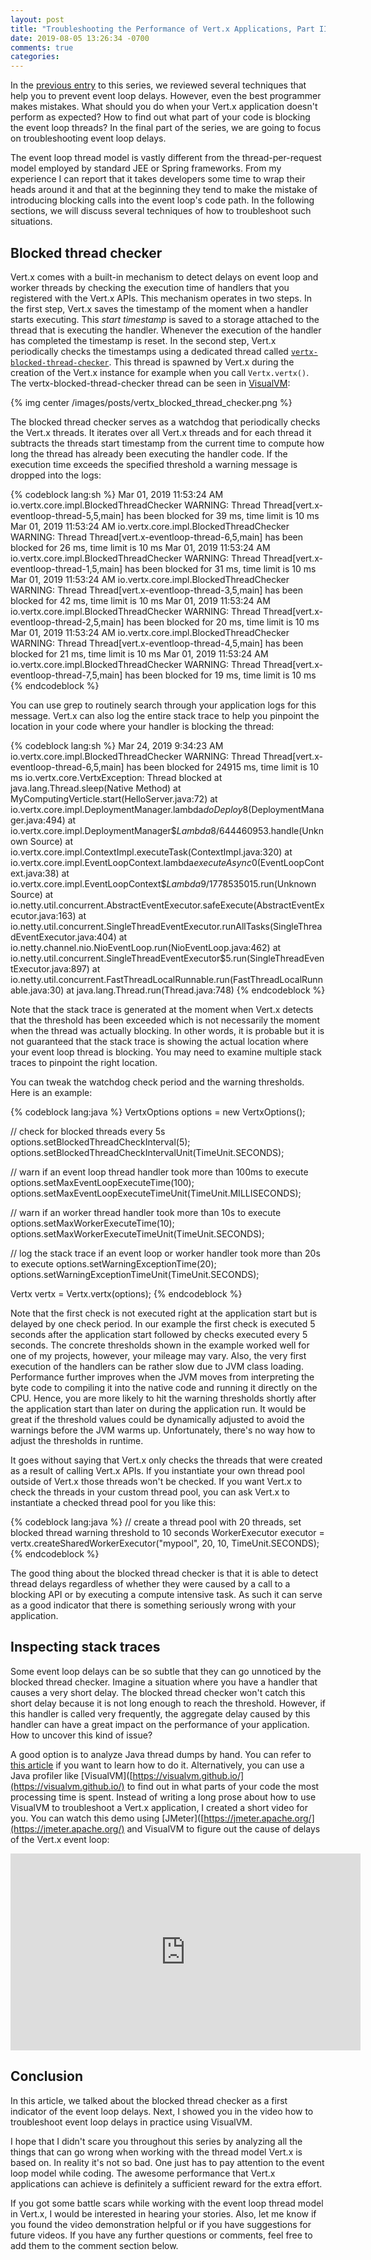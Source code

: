 ```yaml
---
layout: post
title: "Troubleshooting the Performance of Vert.x Applications, Part III &mdash; Troubleshooting Event Loop Delays"
date: 2019-08-05 13:26:34 -0700
comments: true
categories:
---
```


In the [previous entry](/blog/2019/07/22/troubleshooting-the-performance-of-vert-dot-x-applications-preventing-event-loop-delays/) to this series, we reviewed several techniques that help you to prevent event loop delays. However, even the best programmer makes mistakes. What should you do when your Vert.x application doesn't perform as expected? How to find out what part of your code is blocking the event loop threads? In the final part of the series, we are going to focus on troubleshooting event loop delays.

<!-- more -->

The event loop thread model is vastly different from the thread-per-request model employed by standard JEE or Spring frameworks. From my experience I can report that it takes developers some time to wrap their heads around it and that at the beginning they tend to make the mistake of introducing blocking calls into the event loop's code path. In the following sections, we will discuss several techniques of how to troubleshoot such situations.

## Blocked thread checker

Vert.x comes with a built-in mechanism to detect delays on event loop and worker threads by checking the execution time of handlers that you registered with the Vert.x APIs. This mechanism operates in two steps. In the first step, Vert.x saves the timestamp of the moment when a handler starts executing. This *start timestamp* is saved to a storage attached to the thread that is executing the handler. Whenever the execution of the handler has completed the timestamp is reset. In the second step, Vert.x periodically checks the timestamps using a dedicated thread called [`vertx-blocked-thread-checker`](https://github.com/eclipse-vertx/vert.x/blob/master/src/main/java/io/vertx/core/impl/BlockedThreadChecker.java). This thread is spawned by Vert.x during the creation of the Vert.x instance for example when you call `Vertx.vertx()`. The vertx-blocked-thread-checker thread can be seen in [VisualVM](https://visualvm.github.io/):

{% img center /images/posts/vertx_blocked_thread_checker.png %}

The blocked thread checker serves as a watchdog that periodically checks the Vert.x threads. It iterates over all Vert.x threads and for each thread it subtracts the threads start timestamp from the current time to compute how long the thread has already been executing the handler code. If the execution time exceeds the specified threshold a warning message is dropped into the logs:

{% codeblock lang:sh %}
Mar 01, 2019 11:53:24 AM io.vertx.core.impl.BlockedThreadChecker
WARNING: Thread Thread[vert.x-eventloop-thread-5,5,main] has been blocked for 39 ms, time limit is 10 ms
Mar 01, 2019 11:53:24 AM io.vertx.core.impl.BlockedThreadChecker
WARNING: Thread Thread[vert.x-eventloop-thread-6,5,main] has been blocked for 26 ms, time limit is 10 ms
Mar 01, 2019 11:53:24 AM io.vertx.core.impl.BlockedThreadChecker
WARNING: Thread Thread[vert.x-eventloop-thread-1,5,main] has been blocked for 31 ms, time limit is 10 ms
Mar 01, 2019 11:53:24 AM io.vertx.core.impl.BlockedThreadChecker
WARNING: Thread Thread[vert.x-eventloop-thread-3,5,main] has been blocked for 42 ms, time limit is 10 ms
Mar 01, 2019 11:53:24 AM io.vertx.core.impl.BlockedThreadChecker
WARNING: Thread Thread[vert.x-eventloop-thread-2,5,main] has been blocked for 20 ms, time limit is 10 ms
Mar 01, 2019 11:53:24 AM io.vertx.core.impl.BlockedThreadChecker
WARNING: Thread Thread[vert.x-eventloop-thread-4,5,main] has been blocked for 21 ms, time limit is 10 ms
Mar 01, 2019 11:53:24 AM io.vertx.core.impl.BlockedThreadChecker
WARNING: Thread Thread[vert.x-eventloop-thread-7,5,main] has been blocked for 19 ms, time limit is 10 ms
{% endcodeblock %}

You can use grep to routinely search through your application logs for this message. Vert.x can also log the entire stack trace to help you pinpoint the location in your code where your handler is blocking the thread:

{% codeblock lang:sh %}
Mar 24, 2019 9:34:23 AM io.vertx.core.impl.BlockedThreadChecker
WARNING: Thread Thread[vert.x-eventloop-thread-6,5,main] has been blocked for 24915 ms, time limit is 10 ms
io.vertx.core.VertxException: Thread blocked
        at java.lang.Thread.sleep(Native Method)
        at MyComputingVerticle.start(HelloServer.java:72)
        at io.vertx.core.impl.DeploymentManager.lambda$doDeploy$8(DeploymentManager.java:494)
        at io.vertx.core.impl.DeploymentManager$$Lambda$8/644460953.handle(Unknown Source)
        at io.vertx.core.impl.ContextImpl.executeTask(ContextImpl.java:320)
        at io.vertx.core.impl.EventLoopContext.lambda$executeAsync$0(EventLoopContext.java:38)
        at io.vertx.core.impl.EventLoopContext$$Lambda$9/1778535015.run(Unknown Source)
        at io.netty.util.concurrent.AbstractEventExecutor.safeExecute(AbstractEventExecutor.java:163)
        at io.netty.util.concurrent.SingleThreadEventExecutor.runAllTasks(SingleThreadEventExecutor.java:404)
        at io.netty.channel.nio.NioEventLoop.run(NioEventLoop.java:462)
        at io.netty.util.concurrent.SingleThreadEventExecutor$5.run(SingleThreadEventExecutor.java:897)
        at io.netty.util.concurrent.FastThreadLocalRunnable.run(FastThreadLocalRunnable.java:30)
        at java.lang.Thread.run(Thread.java:748)
{% endcodeblock %}

Note that the stack trace is generated at the moment when Vert.x detects that the threshold has been exceeded which is not necessarily the moment when the thread was actually blocking. In other words, it is probable but it is not guaranteed that the stack trace is showing the actual location where your event loop thread is blocking. You may need to examine multiple stack traces to pinpoint the right location.

You can tweak the watchdog check period and the warning thresholds. Here is an example:

{% codeblock lang:java %}
VertxOptions options = new VertxOptions();

// check for blocked threads every 5s
options.setBlockedThreadCheckInterval(5);
options.setBlockedThreadCheckIntervalUnit(TimeUnit.SECONDS);

// warn if an event loop thread handler took more than 100ms to execute
options.setMaxEventLoopExecuteTime(100);
options.setMaxEventLoopExecuteTimeUnit(TimeUnit.MILLISECONDS);

// warn if an worker thread handler took more than 10s to execute
options.setMaxWorkerExecuteTime(10);
options.setMaxWorkerExecuteTimeUnit(TimeUnit.SECONDS);

 // log the stack trace if an event loop or worker handler took more than 20s to execute
options.setWarningExceptionTime(20);
options.setWarningExceptionTimeUnit(TimeUnit.SECONDS);

Vertx vertx = Vertx.vertx(options);
{% endcodeblock %}

Note that the first check is not executed right at the application start but is delayed by one check period. In our example the first check is executed 5 seconds after the application start followed by checks executed every 5 seconds. The concrete thresholds shown in the example worked well for one of my projects, however, your mileage may vary.  Also, the very first execution of the handlers can be rather slow due to JVM class loading. Performance further improves when the JVM moves from interpreting the byte code to compiling it into the native code and running it directly on the CPU. Hence, you are more likely to hit the warning thresholds shortly after the application start than later on during the application run. It would be great if the threshold values could be dynamically adjusted to avoid the warnings before the JVM warms up. Unfortunately, there's no way how to adjust the thresholds in runtime.

It goes without saying that Vert.x only checks the threads that were created as a result of calling Vert.x APIs. If you instantiate your own thread pool outside of Vert.x those threads won't be checked. If you want Vert.x to check the threads in your custom thread pool, you can ask Vert.x to instantiate a checked thread pool for you like this:

{% codeblock lang:java %}
// create a thread pool with 20 threads, set blocked thread warning threshold to 10 seconds
WorkerExecutor executor = vertx.createSharedWorkerExecutor("mypool", 20, 10, TimeUnit.SECONDS);
{% endcodeblock %}

The good thing about the blocked thread checker is that it is able to detect thread delays regardless of whether they were caused by a call to a blocking API or by executing a compute intensive task. As such it can serve as a good indicator that there is something seriously wrong with your application.

## Inspecting stack traces

Some event loop delays can be so subtle that they can go unnoticed by the blocked thread checker. Imagine a situation where you have a handler that causes a very short delay.  The blocked thread checker won't catch this short delay because it is not long enough to reach the threshold. However, if this handler is called very frequently, the aggregate delay caused by this handler can have a great impact on the performance of your application. How to uncover this kind of issue?

A good option is to analyze Java thread dumps by hand. You can refer to [this article](https://dzone.com/articles/how-analyze-java-thread-dumps) if you want to learn how to do it. Alternatively, you can use a Java profiler like [VisualVM]([https://visualvm.github.io/](https://visualvm.github.io/) to find out in what parts of your code the most processing time is spent. Instead of writing a long prose about how to use VisualVM to troubleshoot a Vert.x application, I created a short video for you. You can watch this demo using [JMeter]([https://jmeter.apache.org/](https://jmeter.apache.org/) and VisualVM to figure out the cause of delays of the Vert.x event loop:

<div style="text-align:center;">
  <iframe width="560" height="315" src="https://www.youtube.com/embed/xxLVQMssLCk" frameborder="0" allow="accelerometer; autoplay; encrypted-media; gyroscope; picture-in-picture" allowfullscreen></iframe>
</div>

## Conclusion

In this article, we talked about the blocked thread checker as a first indicator of the event loop delays. Next, I showed you in the video how to troubleshoot event loop delays in practice using VisualVM.

I hope that I didn't scare you throughout this series by analyzing all the things that can go wrong when working with the thread model Vert.x is based on. In reality it's not so bad. One just has to pay attention to the event loop model while coding. The awesome performance that Vert.x applications can achieve is definitely a sufficient reward for the extra effort.

If you got some battle scars while working with the event loop thread model in Vert.x, I would be interested in hearing your stories. Also, let me know if you found the video demonstration helpful or if you have suggestions for future videos. If you have any further questions or comments, feel free to add them to the comment section below.
